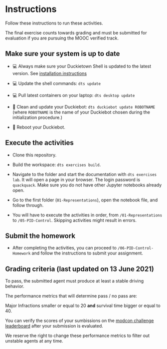 # Instructions

Follow these instructions to run these activities.

The final exercise counts towards grading and must be submitted for evaluation if you are pursuing the MOOC verified track.

## Make sure your system is up to date

- 💻 Always make sure your Duckietown Shell is updated to the latest version. See [installation instructions](https://github.com/duckietown/duckietown-shell)

- 💻 Update the shell commands: `dts update`

- 💻 Pull latest containers on your laptop: `dts desktop update`

- 🚙 Clean and update your Duckiebot: `dts duckiebot update ROBOTNAME` (where `ROBOTNAME` is the name of your Duckiebot chosen during the initialization procedure.)

- 🚙 Reboot your Duckiebot.

## Execute the activities

- Clone this repository.

- Build the workspace: `dts exercises build`.

- Navigate to the folder and start the documentation with `dts exercises lab`. It will open a page in your browser. The login password is `quackquack`. Make sure you do not have other Jupyter notebooks already open.

- Go to the first folder (`01-Representations`), open the notebook file, and follow through.

- You will have to execute the activities in order, from `/01-Representations` to `/05-PID-Control`. Skipping activities might result in errors.

## Submit the homework

- After completing the activities, you can proceed to `/06-PID-Control-Homework` and follow the instructions to submit your assignment.

## Grading criteria (last updated on 13 June 2021)

To pass, the submitted agent must produce at least a stable driving behavior. 

The performance metrics that will determine pass / no pass are:

Major Infractions smaller or equal to 20 **and** survival time bigger or equal to 40.

You can verify the scores of your sumbissions on the [modcon challenge leaderboard](https://challenges.duckietown.org/v4/humans/challenges/mooc-modcon/leaderboard) after your submission is evaluated.

We reserve the right to change these performance metrics to filter out unstable agents at any time. 

